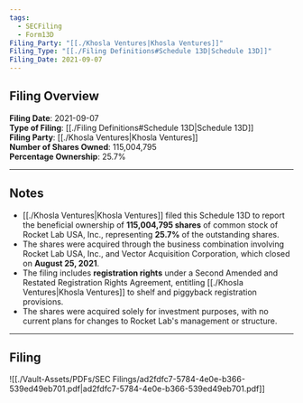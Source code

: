 ```yaml
---
tags:
  - SECFiling
  - Form13D
Filing_Party: "[[./Khosla Ventures|Khosla Ventures]]"
Filing_Type: "[[./Filing Definitions#Schedule 13D|Schedule 13D]]"
Filing_Date: 2021-09-07
---
```


## Filing Overview

**Filing Date**: 2021-09-07  
**Type of Filing**: [[./Filing Definitions#Schedule 13D|Schedule 13D]]  
**Filing Party**: [[./Khosla Ventures|Khosla Ventures]]  
**Number of Shares Owned**: 115,004,795  
**Percentage Ownership**: 25.7%  

---

## Notes

- [[./Khosla Ventures|Khosla Ventures]] filed this Schedule 13D to report the beneficial ownership of **115,004,795 shares** of common stock of Rocket Lab USA, Inc., representing **25.7%** of the outstanding shares.  
- The shares were acquired through the business combination involving Rocket Lab USA, Inc., and Vector Acquisition Corporation, which closed on **August 25, 2021**.  
- The filing includes **registration rights** under a Second Amended and Restated Registration Rights Agreement, entitling [[./Khosla Ventures|Khosla Ventures]] to shelf and piggyback registration provisions.  
- The shares were acquired solely for investment purposes, with no current plans for changes to Rocket Lab's management or structure.

---

## Filing

![[./Vault-Assets/PDFs/SEC Filings/ad2fdfc7-5784-4e0e-b366-539ed49eb701.pdf|ad2fdfc7-5784-4e0e-b366-539ed49eb701.pdf]]
